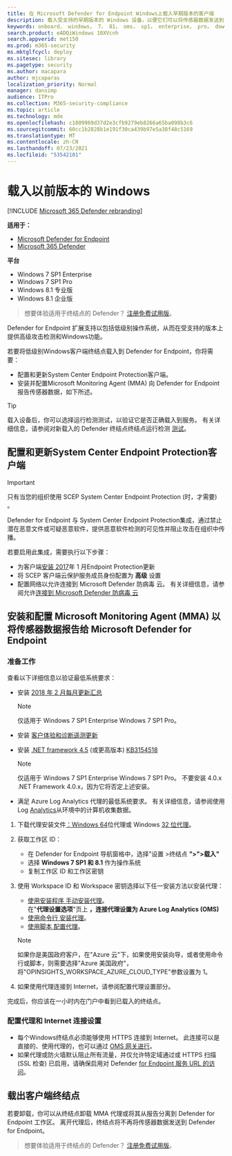 ```yaml
---
title: 在 Microsoft Defender for Endpoint Windows上载入早期版本的客户端
description: 载入受支持的早期版本的 Windows 设备，以便它们可以将传感器数据发送到 Microsoft Defender for Endpoint 传感器
keywords: onboard， windows， 7， 81， oms， sp1， enterprise， pro， down level
search.product: eADQiWindows 10XVcnh
search.appverid: met150
ms.prod: m365-security
ms.mktglfcycl: deploy
ms.sitesec: library
ms.pagetype: security
ms.author: macapara
author: mjcaparas
localization_priority: Normal
manager: dansimp
audience: ITPro
ms.collection: M365-security-compliance
ms.topic: article
ms.technology: mde
ms.openlocfilehash: c1809969d37d2e3cfb9279eb8266a65ba098b3c6
ms.sourcegitcommit: 60cc1b2828b1e191f30ca439b97e5a38f48c5169
ms.translationtype: MT
ms.contentlocale: zh-CN
ms.lasthandoff: 07/23/2021
ms.locfileid: "53542101"
---
```

# <a name="onboard-previous-versions-of-windows"></a>载入以前版本的 Windows

[!INCLUDE [Microsoft 365 Defender rebranding](../../includes/microsoft-defender.md)]


**适用于：**
- [Microsoft Defender for Endpoint](https://go.microsoft.com/fwlink/p/?linkid=2154037)
- [Microsoft 365 Defender](https://go.microsoft.com/fwlink/?linkid=2118804)

**平台**
- Windows 7 SP1 Enterprise
- Windows 7 SP1 Pro
- Windows 8.1 专业版
- Windows 8.1 企业版


>想要体验适用于终结点的 Defender？ [注册免费试用版](https://www.microsoft.com/microsoft-365/windows/microsoft-defender-atp?ocid=docs-wdatp-downlevel-abovefoldlink)。

Defender for Endpoint 扩展支持以包括低级别操作系统，从而在受支持的版本上提供高级攻击检测和Windows功能。

若要将低级别Windows客户端终结点载入到 Defender for Endpoint，你将需要：
- 配置和更新System Center Endpoint Protection客户端。
- 安装并配置Microsoft Monitoring Agent (MMA) 向 Defender for Endpoint 报告传感器数据，如下所述。

> [!TIP]
> 载入设备后，你可以选择运行检测测试，以验证它是否正确载入到服务。 有关详细信息，请参阅对新载入的 Defender 终结点终结点运行检测 [测试](run-detection-test.md)。

## <a name="configure-and-update-system-center-endpoint-protection-clients"></a>配置和更新System Center Endpoint Protection客户端
> [!IMPORTANT]
> 只有当您的组织使用 SCEP System Center Endpoint Protection (时，才需要) 。

Defender for Endpoint 与 System Center Endpoint Protection集成，通过禁止潜在恶意文件或可疑恶意软件，提供恶意软件检测的可见性并阻止攻击在组织中传播。 

若要启用此集成，需要执行以下步骤： 
- 为客户端[安装 2017](https://support.microsoft.com/help/3209361/january-2017-anti-malware-platform-update-for-endpoint-protection-clie)年 1 月Endpoint Protection更新 
- 将 SCEP 客户端云保护服务成员身份配置为 **高级** 设置
- 配置网络以允许连接到 Microsoft Defender 防病毒 云。 有关详细信息，请参阅允许[连接到 Microsoft Defender 防病毒 云](/windows/security/threat-protection/microsoft-defender-antivirus/configure-network-connections-microsoft-defender-antivirus#allow-connections-to-the-microsoft-defender-antivirus-cloud)

## <a name="install-and-configure-microsoft-monitoring-agent-mma-to-report-sensor-data-to-microsoft-defender-for-endpoint"></a>安装和配置 Microsoft Monitoring Agent (MMA) 以将传感器数据报告给 Microsoft Defender for Endpoint

### <a name="before-you-begin"></a>准备工作
查看以下详细信息以验证最低系统要求：
- 安装 [2018 年 2 月每月更新汇总](https://support.microsoft.com/help/4074598/windows-7-update-kb4074598)
  
  > [!NOTE]
  > 仅适用于 Windows 7 SP1 Enterprise Windows 7 SP1 Pro。 

- 安装 [客户体验和诊断遥测更新](https://support.microsoft.com/help/3080149/update-for-customer-experience-and-diagnostic-telemetry)

- 安装 [.NET framework 4.5](https://www.microsoft.com/download/details.aspx?id=30653) (或更高版本) [KB3154518](https://support.microsoft.com/help/3154518/support-for-tls-system-default-versions-included-in-the-net-framework)

    > [!NOTE]
    > 仅适用于 Windows 7 SP1 Enterprise Windows 7 SP1 Pro。
    > 不要安装 4.0.x .NET Framework 4.0.x，因为它将否定上述安装。

- 满足 Azure Log Analytics 代理的最低系统要求。 有关详细信息，请参阅使用 Log [Analytics](/azure/log-analytics/log-analytics-concept-hybrid#prerequisites)从环境中的计算机收集数据。



1. 下载代理安装文件[：Windows 64](https://go.microsoft.com/fwlink/?LinkId=828603)位代理或 Windows [32 位代理](https://go.microsoft.com/fwlink/?LinkId=828604)。

2. 获取工作区 ID：
   - 在 Defender for Endpoint 导航窗格中，选择"设置 >终结点 **">">载入"**
   - 选择 **Windows 7 SP1 和 8.1** 作为操作系统
   - 复制工作区 ID 和工作区密钥

3. 使用 Workspace ID 和 Workspace 密钥选择以下任一安装方法以安装代理：
    - [使用安装程序 手动安装代理](/azure/log-analytics/log-analytics-windows-agents#install-agent-using-setup-wizard)。 <br>
      在"**代理设置选项**"页上 **，连接代理设置为 Azure Log Analytics (OMS)**
    - [使用命令行 安装代理](/azure/log-analytics/log-analytics-windows-agents#install-agent-using-command-line)。
    - [使用脚本 配置代理](/azure/log-analytics/log-analytics-windows-agents#install-agent-using-dsc-in-azure-automation)。

   > [!NOTE]
   > 如果你是美国政府客户，[](gov.md)在"Azure 云"下，如果使用安装向导，或者使用命令行或脚本，则需要选择"Azure 美国政府"，将"OPINSIGHTS_WORKSPACE_AZURE_CLOUD_TYPE"参数设置为 1。

4. 如果使用代理连接到 Internet，请参阅配置代理设置部分。

完成后，你应该在一小时内在门户中看到已载入的终结点。

### <a name="configure-proxy-and-internet-connectivity-settings"></a>配置代理和 Internet 连接设置
 
- 每个Windows终结点必须能够使用 HTTPS 连接到 Internet。 此连接可以是直接的、使用代理的，也可以通过 [OMS 网关进行](/azure/log-analytics/log-analytics-oms-gateway)。
- 如果代理或防火墙默认阻止所有流量，并仅允许特定域通过或 HTTPS 扫描 (SSL 检查) 已启用，请确保启用对 Defender [for Endpoint 服务 URL 的访问](/microsoft-365/security/defender-endpoint/configure-proxy-internet#enable-access-to-microsoft-defender-atp-service-urls-in-the-proxy-server)。

## <a name="offboard-client-endpoints"></a>载出客户端终结点
若要卸载，你可以从终结点卸载 MMA 代理或将其从报告分离到 Defender for Endpoint 工作区。 离开代理后，终结点将不再将传感器数据发送到 Defender for Endpoint。 

> 想要体验适用于终结点的 Defender？ [注册免费试用版](https://www.microsoft.com/microsoft-365/windows/microsoft-defender-atp?ocid=docs-wdatp-downlevele-belowfoldlink)。
